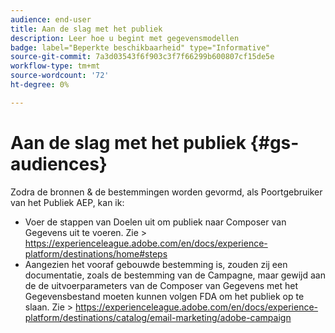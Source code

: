 ```yaml
---
audience: end-user
title: Aan de slag met het publiek
description: Leer hoe u begint met gegevensmodellen
badge: label="Beperkte beschikbaarheid" type="Informative"
source-git-commit: 7a3d03543f6f903c3f7f66299b600807cf15de5e
workflow-type: tm+mt
source-wordcount: '72'
ht-degree: 0%

---
```


# Aan de slag met het publiek {#gs-audiences}


Zodra de bronnen &amp; de bestemmingen worden gevormd, als Poortgebruiker van het Publiek AEP, kan ik:

* Voer de stappen van Doelen uit om publiek naar Composer van Gegevens uit te voeren. Zie > https://experienceleague.adobe.com/en/docs/experience-platform/destinations/home#steps
* Aangezien het vooraf gebouwde bestemming is, zouden zij een documentatie, zoals de bestemming van de Campagne, maar gewijd aan de de uitvoerparameters van de Composer van Gegevens met het Gegevensbestand moeten kunnen volgen FDA om het publiek op te slaan. Zie > https://experienceleague.adobe.com/en/docs/experience-platform/destinations/catalog/email-marketing/adobe-campaign